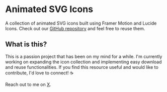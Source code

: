 # Animated SVG Icons

A collection of animated SVG icons built using Framer Motion and Lucide Icons. Check out our [GitHub repository](https://github.com/your-repo) and feel free to reuse them.

## What is this?

This is a passion project that has been on my mind for a while. I'm currently working on expanding the icon collection and implementing easy download and reuse functionalities. If you find this resource useful and would like to contribute, I'd love to connect! ☕️

Reach out to me on [X](https://x.com/1_rtao).
